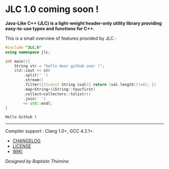 # JLC 1.0 coming soon !

**Java-Like C++ (JLC) is a light-weight header-only utility library providing easy-to-use types and functions for C++.**

This is a small overview of features provided by JLC :
```cpp
#include "JLC.h"
using namespace jlc;

int main(){
    String str = "hello dear github user !";
    std::cout << str
        .split(' ')
        .stream()
        .filter([](const String &val){ return (val.length()!=4); })
        .map<String>(&String::toucfirst)
        .collect<collectors::tolist>()
        .join(' ')
        << std::endl;
}
```
```
Hello Github !
```

--------------------------------------------------------------------------------

Compiler support : Clang 1.0+, GCC 4.2.1+.

- [CHANGELOG](CHANGELOG.md)
- [LICENSE](LICENSE)
- [WIKI](https://github.com/Baptistou/JLC/wiki)

*Designed by Baptiste Thémine*
